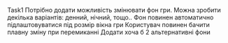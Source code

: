 Task1 Потрібно додати можливість змінювати фон гри.
Можна зробити декілька варіантів: денний, нічний, тощо..
Фон повинен автоматично підлаштовуватися під розмір вікна гри
Користувач повинен бачити плавну зміну при перемиканні Додати хоча б 2 альтернативні фони